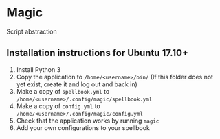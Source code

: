 # Magic

Script abstraction


## Installation instructions for Ubuntu 17.10+

1. Install Python 3
2. Copy the application to `/home/<username>/bin/` (If this folder does not yet exist, create it and log out and back in)
3. Make a copy of `spellbook.yml` to `/home/<username>/.config/magic/spellbook.yml`
4. Make a copy of `config.yml` to `/home/<username>/.config/magic/config.yml`
5. Check that the application works by running `magic`
6. Add your own configurations to your spellbook